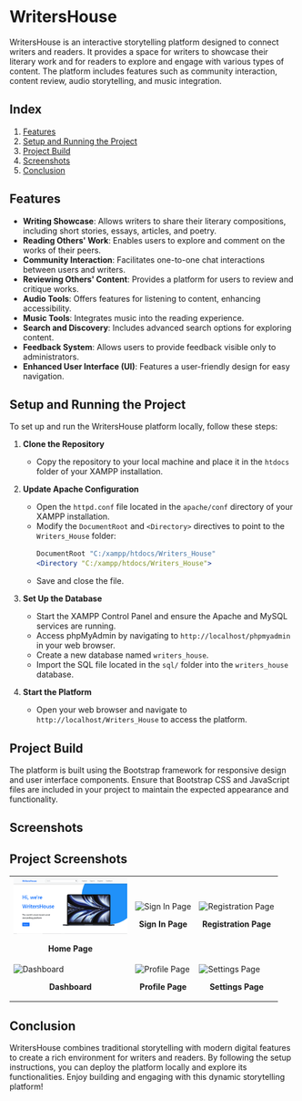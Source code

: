 # WritersHouse

WritersHouse is an interactive storytelling platform designed to connect writers and readers. It provides a space for writers to showcase their literary work and for readers to explore and engage with various types of content. The platform includes features such as community interaction, content review, audio storytelling, and music integration.

## Index

1. [Features](#features)
2. [Setup and Running the Project](#setup-and-running-the-project)
3. [Project Build](#project-build)
4. [Screenshots](#screenshots)
5. [Conclusion](#conclusion)

## Features

- **Writing Showcase**: Allows writers to share their literary compositions, including short stories, essays, articles, and poetry.
- **Reading Others' Work**: Enables users to explore and comment on the works of their peers.
- **Community Interaction**: Facilitates one-to-one chat interactions between users and writers.
- **Reviewing Others' Content**: Provides a platform for users to review and critique works.
- **Audio Tools**: Offers features for listening to content, enhancing accessibility.
- **Music Tools**: Integrates music into the reading experience.
- **Search and Discovery**: Includes advanced search options for exploring content.
- **Feedback System**: Allows users to provide feedback visible only to administrators.
- **Enhanced User Interface (UI)**: Features a user-friendly design for easy navigation.

## Setup and Running the Project

To set up and run the WritersHouse platform locally, follow these steps:

1. **Clone the Repository**
   - Copy the repository to your local machine and place it in the `htdocs` folder of your XAMPP installation.

2. **Update Apache Configuration**
   - Open the `httpd.conf` file located in the `apache/conf` directory of your XAMPP installation.
   - Modify the `DocumentRoot` and `<Directory>` directives to point to the `Writers_House` folder:
     ```apache
     DocumentRoot "C:/xampp/htdocs/Writers_House"
     <Directory "C:/xampp/htdocs/Writers_House">
     ```
   - Save and close the file.

3. **Set Up the Database**
   - Start the XAMPP Control Panel and ensure the Apache and MySQL services are running.
   - Access phpMyAdmin by navigating to `http://localhost/phpmyadmin` in your web browser.
   - Create a new database named `writers_house`.
   - Import the SQL file located in the `sql/` folder into the `writers_house` database.

4. **Start the Platform**
   - Open your web browser and navigate to `http://localhost/Writers_House` to access the platform.

## Project Build

The platform is built using the Bootstrap framework for responsive design and user interface components. Ensure that Bootstrap CSS and JavaScript files are included in your project to maintain the expected appearance and functionality.

## Screenshots
## Project Screenshots

<table>
  <tr>
    <td>
      <img src="./images/homepage.png" alt="Home Page" width="200"/>
      <p align="center"><b>Home Page</b></p>
    </td>
    <td>
      <img src="./images/signin.png" alt="Sign In Page" width="200"/>
      <p align="center"><b>Sign In Page</b></p>
    </td>
    <td>
      <img src="./images/registration.png" alt="Registration Page" width="200"/>
      <p align="center"><b>Registration Page</b></p>
    </td>
  </tr>
  <tr>
    <td>
      <img src="./images/dashboard.png" alt="Dashboard" width="200"/>
      <p align="center"><b>Dashboard</b></p>
    </td>
    <td>
      <img src="./images/profile.png" alt="Profile Page" width="200"/>
      <p align="center"><b>Profile Page</b></p>
    </td>
    <td>
      <img src="./images/settings.png" alt="Settings Page" width="200"/>
      <p align="center"><b>Settings Page</b></p>
    </td>
  </tr>
</table>


## Conclusion

WritersHouse combines traditional storytelling with modern digital features to create a rich environment for writers and readers. By following the setup instructions, you can deploy the platform locally and explore its functionalities. Enjoy building and engaging with this dynamic storytelling platform!
